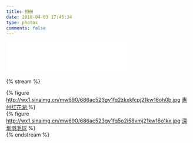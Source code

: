 ```yaml
---
title: 相册
date: 2018-04-03 17:45:34
type: photos
comments: false
---
```


<!-- 网易云音乐 起风了 手动播放 -->
<iframe frameborder="no" border="0" marginwidth="0" marginheight="0" width=330 height=86 src="//music.163.com/outchain/player?type=2&id=461525011&auto=0&height=66"></iframe>

{% stream %}
<!--
{% figure http://ww2.sinaimg.cn/bmiddle/e724cbefgw1f0bqlp5gw8j21hc276e81.jpg 
    [美丽心灵](http://movie.douban.com/subject/1306029/) %}
-->
{% figure 
    http://wx1.sinaimg.cn/mw690/686ac523gy1fq2zkxkfcpj21kw16oh0b.jpg
    [惠州红花湖 ](https://qcc.one/photos-honghuahu/) 
    %}   
{% figure http://wx1.sinaimg.cn/mw690/686ac523gy1fq5o2i58vmj21kw16o1kx.jpg
    [深圳羽毛球](https://qcc.one/photos-szyumaoqiu/) 
    %}   
{% endstream %}